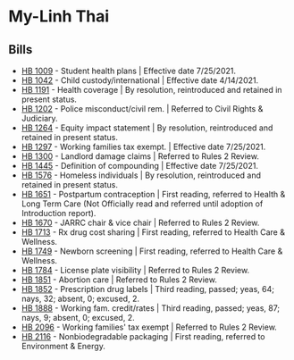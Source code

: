 # My-Linh Thai
## Bills
* [HB 1009](/bill/2021-22/hb/1009/) - Student health plans | Effective date 7/25/2021.
* [HB 1042](/bill/2021-22/hb/1042/) - Child custody/international | Effective date 4/14/2021.
* [HB 1191](/bill/2021-22/hb/1191/) - Health coverage | By resolution, reintroduced and retained in present status.
* [HB 1202](/bill/2021-22/hb/1202/) - Police misconduct/civil rem. | Referred to Civil Rights & Judiciary.
* [HB 1264](/bill/2021-22/hb/1264/) - Equity impact statement | By resolution, reintroduced and retained in present status.
* [HB 1297](/bill/2021-22/hb/1297/) - Working families tax exempt. | Effective date 7/25/2021.
* [HB 1300](/bill/2021-22/hb/1300/) - Landlord damage claims | Referred to Rules 2 Review.
* [HB 1445](/bill/2021-22/hb/1445/) - Definition of compounding | Effective date 7/25/2021.
* [HB 1576](/bill/2021-22/hb/1576/) - Homeless individuals | By resolution, reintroduced and retained in present status.
* [HB 1651](/bill/2021-22/hb/1651/) - Postpartum contraception | First reading, referred to Health & Long Term Care (Not Officially read and referred until adoption of Introduction report).
* [HB 1670](/bill/2021-22/hb/1670/) - JARRC chair & vice chair | Referred to Rules 2 Review.
* [HB 1713](/bill/2021-22/hb/1713/) - Rx drug cost sharing | First reading, referred to Health Care & Wellness.
* [HB 1749](/bill/2021-22/hb/1749/) - Newborn screening | First reading, referred to Health Care & Wellness.
* [HB 1784](/bill/2021-22/hb/1784/) - License plate visibility | Referred to Rules 2 Review.
* [HB 1851](/bill/2021-22/hb/1851/) - Abortion care | Referred to Rules 2 Review.
* [HB 1852](/bill/2021-22/hb/1852/) - Prescription drug labels | Third reading, passed; yeas, 64; nays, 32; absent, 0; excused, 2.
* [HB 1888](/bill/2021-22/hb/1888/) - Working fam. credit/rates | Third reading, passed; yeas, 87; nays, 9; absent, 0; excused, 2.
* [HB 2096](/bill/2021-22/hb/2096/) - Working families' tax exempt | Referred to Rules 2 Review.
* [HB 2116](/bill/2021-22/hb/2116/) - Nonbiodegradable packaging | First reading, referred to Environment & Energy.
